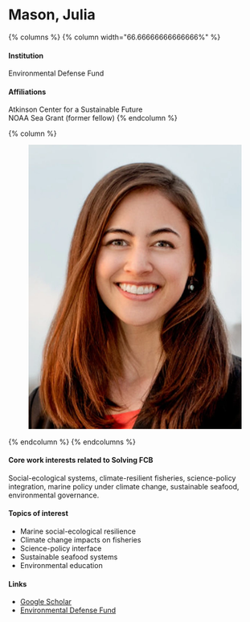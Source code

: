 # Mason, Julia

{% columns %}
{% column width="66.66666666666666%" %}
#### Institution

Environmental Defense Fund

#### Affiliations

Atkinson Center for a Sustainable Future
\
NOAA Sea Grant (former fellow)
{% endcolumn %}

{% column %}
<figure><img src="https://raw.githubusercontent.com/Solving-FCB/docs/refs/heads/main/.img/mason-j.webp" alt=""></figure>
{% endcolumn %}
{% endcolumns %}

#### Core work interests related to Solving FCB

Social-ecological systems, climate-resilient fisheries, science-policy integration, marine policy under climate change, sustainable seafood, environmental governance.

#### Topics of interest

* Marine social-ecological resilience
* Climate change impacts on fisheries
* Science-policy interface
* Sustainable seafood systems
* Environmental education

#### Links

* [Google Scholar](https://scholar.google.com/citations?user=QklCkLQAAAAJ)
* [Environmental Defense Fund](https://www.edf.org/people/julia-g-mason)
